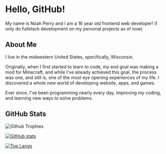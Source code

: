 # Hello, GitHub!

My name is Noah Perry and I am a 16 year old frontend web developer! (I only do fullstack development on my personal projects as of now)

## About Me

I live in the midwestern United States, specifically, Wisconsin.

Originally, when I first started to learn to code, my end goal was making a mod for Minecraft, and while I've already achieved this goal, the process was one, and still is, one of the most eye opening experiences of my life. I discovered a whole new world of developing website, apps, and games.

Ever since, I've been programming nearly every day, improving my coding, and learning new ways to solve problems.

## GitHub Stats

![Github Trophies](https://github-profile-trophy.vercel.app/?username=Tehcn)

[![GitHub stats](https://github-readme-stats.vercel.app/api?username=Tehcn&count_private=true&show_icons=true&theme=dark)](https://github.com/anuraghazra/github-readme-stats)

[![Top Langs](https://github-readme-stats.vercel.app/api/top-langs/?username=Tehcn&langs_count=7&theme=dark)](https://github.com/anuraghazra/github-readme-stats)
